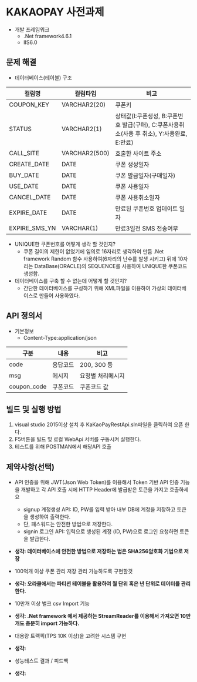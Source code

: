 # KAKAOPAY 사전과제

- 개발 프레임워크
  - .Net framework4.6.1
  - IIS6.0
  
## 문제 해결
- 데이터베이스(테이블) 구조  

|컬럼명|컬럼타입|비고|
|------|---|---|
|COUPON_KEY|VARCHAR2(20)|쿠폰키|
|STATUS|VARCHAR2(1)|상태값(I:쿠폰생성, B:쿠폰번호 발급(구매), C:쿠폰사용취소(사용 후 취소), Y:사용완료, E:만료)|
|CALL_SITE|VARCHAR2(500)|호출한 사이트 주소|
|CREATE_DATE|DATE|쿠폰 생성일자|
|BUY_DATE|DATE|쿠폰 발급일자(구매일자)|
|USE_DATE|DATE|쿠폰 사용일자|
|CANCEL_DATE|DATE|쿠폰 사용취소일자|
|EXPIRE_DATE|DATE|만료된 쿠폰번호 업데이트 일자|
|EXPIRE_SMS_YN|VARCHAR(1)|만료3일전 SMS 전송여부|


- UNIQUE한 쿠폰번호를 어떻게 생각 할 것인지?
  - 쿠폰 길이의 제한이 없었기에 임의로 16자리로 생각하여 만듬 .Net framework Random 함수 사용하여(6자리의 난수를 발생 시키고) 뒤에 10자리는     DataBase(ORACLE)의 SEQUENCE를 사용하여 UNIQUE한 쿠폰코드 생성함. 
- 데이터베이스를 구축 할 수 없는데 어떻게 할 것인지?
  - 간단한 데이터베이스를 구성하기 위해 XML파일을 이용하여 가상의 데이터베이스로 만들어 사용하였다.

## API 정의서  
- 기본정보
  - Content-Type:application/json
 
|구분|내용|비고|
|------|---|---|
|code|응답코드|200, 300 등|
|msg|메시지|요청별 처리메시지|
|coupon_code|쿠폰코드|쿠폰코드 값|


## 빌드 및 실행 방법
1. visual studio 2015이상 설치 후 KaKaoPayRestApi.sln파일을 클릭하여 오픈 한다.
2. F5버튼을 빌드 및 로컬 WebApi 서버를 구동시켜 실행한다.
3. 테스트를 위해 POSTMAN에서 해당API 호출

## 제약사항(선택)
 - API 인증을 위해 JWT(Json Web Token)를 이용해서 Token 기반 API 인증 기능을 개발하고 각 API 호출 시에 HTTP Header에 발급받은 토큰을 가지고 호출하세요
   - signup 계정생성 API: ID, PW를 입력 받아 내부 DB에 계정을 저장하고 토큰을 생성하여 출력한다. 
    - 단, 패스워드는 안전한 방법으로 저장한다. 
   - signin 로그인 API: 입력으로 생성된 계정 (ID, PW)으로 로그인 요청하면 토큰을 발급한다.
 - **생각: 데이터베이스에 안전한 방법으로 저장하는 법은 SHA256암호화 기법으로 저장**
 
 - 100억개 이상 쿠폰 관리 저장 관리 가능하도록 구현할것
 - **생각: 오라클에서는 파티션 테이블을 활용하여 월 단위 혹은 년 단위로 데이터를 관리한다.**
 
 - 10만개 이상 벌크 csv Import 기능
 - **생각: .Net framework 에서 제공하는 StreamReader를 이용해서 가져오면 10만개도 충분히 import 가능하다.**
 
  - 대용량 트랙픽(TPS 10K 이상)을 고려한 시스템 구현
   - **생각:**
  - 성능테스트 결과 / 피드백
   - **생각:**
